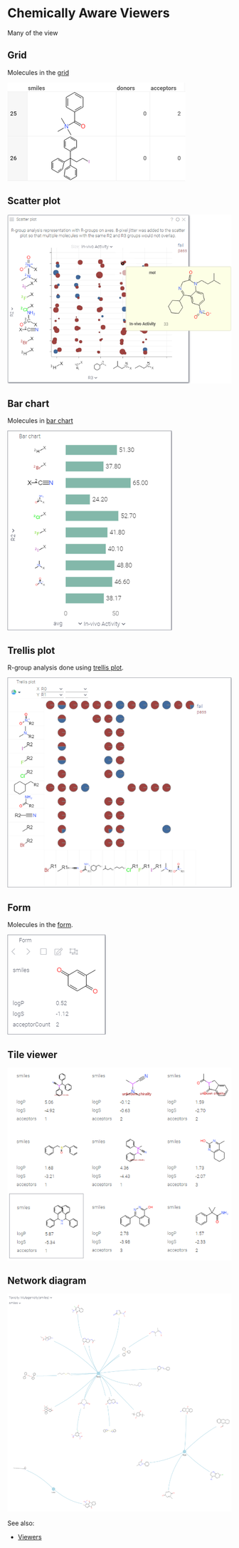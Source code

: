 <!-- TITLE: Chemically Aware Viewers -->
<!-- SUBTITLE: -->

# Chemically Aware Viewers

Many of the view

## Grid

Molecules in the [grid](../../viewers/grid.md)

![Grid](../../uploads/viewers/grid-molecules.png "Grid: molecules")

## Scatter plot

![Scatter plot](../../uploads/viewers/scatter-plot-molecules.png "Scatter plot: molecules")

## Bar chart

Molecules in [bar chart](../../viewers/bar-chart.md)

![Bar chart](../../uploads/viewers/bar-chart-molecules.png "Bar chart: molecules")

## Trellis plot

R-group analysis done using [trellis plot](../../viewers/trellis-plot.md).

![Trellis plot](../../uploads/viewers/trellis-plot-molecules.png "Trellis plot: molecules")
   
## Form

Molecules in the [form](../../viewers/form.md).

![Form](../../uploads/viewers/form-molecules.png "Form: molecules")

## Tile viewer

![Tile viewer](../../uploads/viewers/tile-viewer-molecules.png "Tile viewer: molecules")
 
## Network diagram

![Network diagram](../../uploads/viewers/network-diagram-molecules.png "Network diagram: molecules")
 
   
See also:
  * [Viewers](../../viewers/viewers.md)
